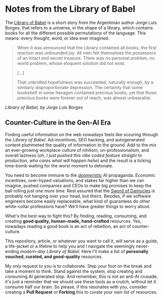 # Notes from the Library of Babel

The [Library of Babel](https://sites.evergreen.edu/politicalshakespeares/wp-content/uploads/sites/226/2015/12/Borges-The-Library-of-Babel.pdf) is a short story from the Argentinian author Jorge Luis Borges, that refers to a universe, in the shape of a library, which contains books for all the different possible permutations of the language. This means: every thought, word, or idea ever imagined.

> When it was announced that the Library contained all books, the first
> reaction was unbounded joy. All men felt themselves the possessors of an
> intact and secret treasure. There was no personal problem, no world problem,
> whose eloquent solution did not exist.
>
> [...]
>
> That unbridled hopefulness was succeeded, naturally enough, by a
> similarly disproportionate depression. The certainty that some bookshelf in
> some hexagon contained precious books, yet that those precious books
> were forever out of reach, was almost unbearable.

_Library of Babel, by Jorge Luis Borges_

## Counter-Culture in the Gen-AI Era

Finding useful information on the web nowadays feels like scouring through the _Library of Babel_.
Ad-incentives, SEO hacking, and autogenerated content plummeted the quality of information to the ground.
Add to the mix an ever-growing workplace culture of nihilism, un-professionalism, and overall laziness (_oh, I just pushed this vibe coded feature straight to production, who cares what will happen hehe_) and the result is a ticking time-bomb waiting for the worst moment to detonate.

You need to become immune to the [_doomeristic_](https://en.wikipedia.org/wiki/Doomer) AI propaganda. Economic incentives, over-hyped valuations, and stakes far higher than we can imagine, pushed companies and CEOs to make big promises to keep the ball rolling _just one more time_. Rest assured that the [Sword of Damocles](https://en.wikipedia.org/wiki/Damocles) is probably not hanging over your head, but theirs. Besides, if we software engineers become easily replaceable, what kind of guarantees do other white-collar professions have? We'll have greater things to worry about.

What's the best way to fight this? By finding, reading, consuming, and creating **good quality, human-made, hand-crafted** resources. Yes, nowadays reading a good book is an act of rebellion, an act of counter-culture.

This repository, article, or whatever you want to call it, will serve as a guide, a life-jacket or a lifeline to help you and I navigate the seemingly never-ending _modern-day Library of Babel_. Here I'll make a list of **personally vouched, curated, and good-quality** resources.

My only request to you is to collaborate. Step your foot on the break and take a moment to think. Stand against the system, stop creating and consuming AI generated slop. And remember, this is not an anti-AI crusade, it's just a reminder that we should use these tools as a crutch, without let it consume half our brain. So please, if this resonates with you, consider creating a **Pull Request** or **Forking** this to curate your own list of resources.
